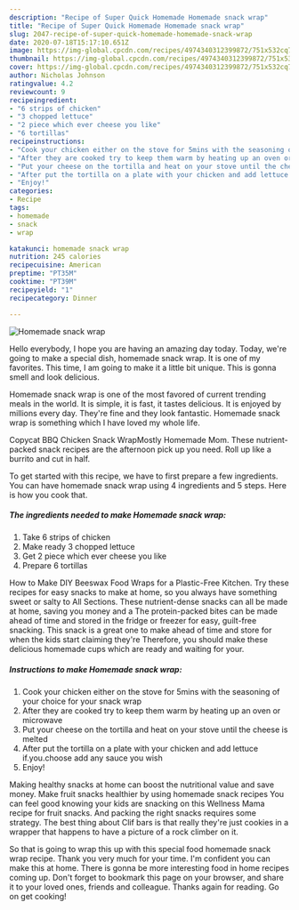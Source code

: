 ```yaml
---
description: "Recipe of Super Quick Homemade Homemade snack wrap"
title: "Recipe of Super Quick Homemade Homemade snack wrap"
slug: 2047-recipe-of-super-quick-homemade-homemade-snack-wrap
date: 2020-07-18T15:17:10.651Z
image: https://img-global.cpcdn.com/recipes/4974340312399872/751x532cq70/homemade-snack-wrap-recipe-main-photo.jpg
thumbnail: https://img-global.cpcdn.com/recipes/4974340312399872/751x532cq70/homemade-snack-wrap-recipe-main-photo.jpg
cover: https://img-global.cpcdn.com/recipes/4974340312399872/751x532cq70/homemade-snack-wrap-recipe-main-photo.jpg
author: Nicholas Johnson
ratingvalue: 4.2
reviewcount: 9
recipeingredient:
- "6 strips of chicken"
- "3 chopped lettuce"
- "2 piece which ever cheese you like"
- "6 tortillas"
recipeinstructions:
- "Cook your chicken either on the stove for 5mins with the seasoning of your choice for your snack wrap"
- "After they are cooked try to keep them warm by heating up an oven or microwave"
- "Put your cheese on the tortilla and heat on your stove until the cheese is melted"
- "After put the tortilla on a plate with your chicken and add lettuce if.you.choose add any sauce you wish"
- "Enjoy!"
categories:
- Recipe
tags:
- homemade
- snack
- wrap

katakunci: homemade snack wrap 
nutrition: 245 calories
recipecuisine: American
preptime: "PT35M"
cooktime: "PT39M"
recipeyield: "1"
recipecategory: Dinner

---
```



![Homemade snack wrap](https://img-global.cpcdn.com/recipes/4974340312399872/751x532cq70/homemade-snack-wrap-recipe-main-photo.jpg)

Hello everybody, I hope you are having an amazing day today. Today, we're going to make a special dish, homemade snack wrap. It is one of my favorites. This time, I am going to make it a little bit unique. This is gonna smell and look delicious.

Homemade snack wrap is one of the most favored of current trending meals in the world. It is simple, it is fast, it tastes delicious. It is enjoyed by millions every day. They're fine and they look fantastic. Homemade snack wrap is something which I have loved my whole life.

Copycat BBQ Chicken Snack WrapMostly Homemade Mom. These nutrient-packed snack recipes are the afternoon pick up you need. Roll up like a burrito and cut in half.


To get started with this recipe, we have to first prepare a few ingredients. You can have homemade snack wrap using 4 ingredients and 5 steps. Here is how you cook that.

<!--inarticleads1-->

##### The ingredients needed to make Homemade snack wrap:

1. Take 6 strips of chicken
1. Make ready 3 chopped lettuce
1. Get 2 piece which ever cheese you like
1. Prepare 6 tortillas


How to Make DIY Beeswax Food Wraps for a Plastic-Free Kitchen. Try these recipes for easy snacks to make at home, so you always have something sweet or salty to All Sections. These nutrient-dense snacks can all be made at home, saving you money and a The protein-packed bites can be made ahead of time and stored in the fridge or freezer for easy, guilt-free snacking. This snack is a great one to make ahead of time and store for when the kids start claiming they&#39;re Therefore, you should make these delicious homemade cups which are ready and waiting for your. 

<!--inarticleads2-->

##### Instructions to make Homemade snack wrap:

1. Cook your chicken either on the stove for 5mins with the seasoning of your choice for your snack wrap
1. After they are cooked try to keep them warm by heating up an oven or microwave
1. Put your cheese on the tortilla and heat on your stove until the cheese is melted
1. After put the tortilla on a plate with your chicken and add lettuce if.you.choose add any sauce you wish
1. Enjoy!


Making healthy snacks at home can boost the nutritional value and save money. Make fruit snacks healthier by using homemade snack recipes You can feel good knowing your kids are snacking on this Wellness Mama recipe for fruit snacks. And packing the right snacks requires some strategy. The best thing about Clif bars is that really they&#39;re just cookies in a wrapper that happens to have a picture of a rock climber on it. 

So that is going to wrap this up with this special food homemade snack wrap recipe. Thank you very much for your time. I'm confident you can make this at home. There is gonna be more interesting food in home recipes coming up. Don't forget to bookmark this page on your browser, and share it to your loved ones, friends and colleague. Thanks again for reading. Go on get cooking!
